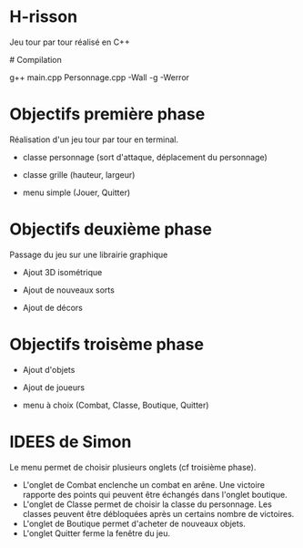 # H-risson

Jeu tour par tour réalisé en C++

# Compilation

g++ main.cpp Personnage.cpp -Wall -g -Werror

# Objectifs première phase

Réalisation d'un jeu tour par tour en terminal.

- classe personnage (sort d'attaque, déplacement du personnage)

- classe grille (hauteur, largeur)

- menu simple (Jouer, Quitter)

# Objectifs deuxième phase

Passage du jeu sur une librairie graphique

- Ajout 3D isométrique

- Ajout de nouveaux sorts

- Ajout de décors

# Objectifs troisème phase 

- Ajout d'objets

- Ajout de joueurs 

- menu à choix (Combat, Classe, Boutique, Quitter) 

# IDEES de Simon

Le menu permet de choisir plusieurs onglets (cf troisième phase).

- L'onglet de Combat enclenche un combat en arêne. Une victoire rapporte des points qui peuvent être échangés dans l'onglet boutique.
- L'onglet de Classe permet de choisir la classe du personnage. Les classes peuvent être débloquées après un certains nombre de victoires.
- L'onglet de Boutique permet d'acheter de nouveaux objets.
- L'onglet Quitter ferme la fenêtre du jeu.

